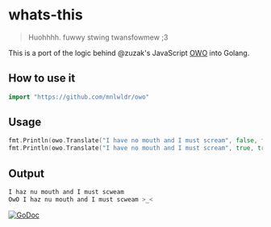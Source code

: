 # whats-this
> Huohhhh. fuwwy stwing twansfowmew ;3

This is a port of the logic behind @zuzak's JavaScript [OWO](https://github.com/zuzak/owo) into Golang.

## How to use it
```go
import "https://github.com/mnlwldr/owo"
```

## Usage
```go
fmt.Println(owo.Translate("I have no mouth and I must scream", false, false))
fmt.Println(owo.Translate("I have no mouth and I must scream", true, true))
```

## Output
```sh
I haz nu mouth and I must scweam
OwO I haz nu mouth and I must scweam >_<
```

[![GoDoc](https://godoc.org/github.com/mnlwldr/owo?status.svg)](https://godoc.org/github.com/mnlwldr/owo)
